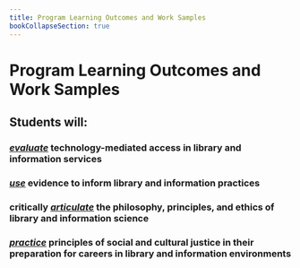 ```yaml
---
title: Program Learning Outcomes and Work Samples
bookCollapseSection: true
---
```


# Program Learning Outcomes and Work Samples

## Students will:

### [_evaluate_](evaluate) technology-mediated access in library and information services

### [_use_](use) evidence to inform library and information practices

### critically [_articulate_](articulate) the philosophy, principles, and ethics of library and information science

### [_practice_](practice) principles of social and cultural justice in their preparation for careers in library and information environments
